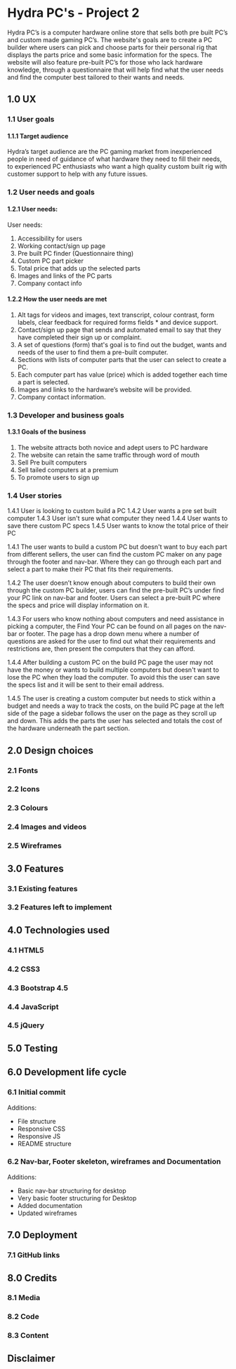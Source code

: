 # Hydra PC's - Project 2

Hydra PC’s is a computer hardware online store that sells both pre built PC’s and custom made gaming PC’s. The website's goals are to create a PC builder where users can pick and choose parts for their personal rig that displays the parts price and some basic information for the specs. The website will also feature pre-built PC’s for those who lack hardware knowledge, through a questionnaire that will help find what the user needs and find the computer best tailored to their wants and needs.

## 1.0 UX

### 1.1 User goals

#### 1.1.1 Target audience

Hydra’s target audience are the PC gaming market from inexperienced people in need of guidance of what hardware they need to fill their needs, to experienced PC enthusiasts who want a high quality custom built rig with customer support to help with any future issues.

### 1.2 User needs and goals

#### 1.2.1 User needs:

User needs:
1. Accessibility for users
2. Working contact/sign up page
3. Pre built PC finder (Questionnaire thing)
4. Custom PC part picker
5. Total price that adds up the selected parts
6. Images and links of the PC parts
7. Company contact info

#### 1.2.2 How the user needs are met

1. Alt tags for videos and images, text transcript, colour contrast, form labels, clear feedback for required forms fields * and device support.
2. Contact/sign up page that sends and automated email to say that they have completed their sign up or complaint.
3. A set of questions (form) that's goal is to find out the budget, wants and needs of the user to find them a pre-built computer.
4. Sections with lists of computer parts that the user can select to create a PC.
5. Each computer part has value (price) which is added together each time a part is selected.
6. Images and links to the hardware’s website will be provided.
7. Company contact information.

### 1.3 Developer and business goals

#### 1.3.1 Goals of the business

1. The website attracts both novice and adept users to PC hardware
2. The website can retain the same traffic through word of mouth
3. Sell Pre built computers
4. Sell tailed computers at a premium
5. To promote users to sign up

### 1.4 User stories

1.4.1 User is looking to custom build a PC
1.4.2 User wants a pre set built computer
1.4.3 User isn't sure what computer they need
1.4.4 User wants to save there custom PC specs
1.4.5 User wants to know the total price of their PC

1.4.1 The user wants to build a custom PC but doesn't want to buy each part from different sellers, the user can find the custom PC maker on any page through the footer and nav-bar. Where they can go through each part and select a part to make their PC that fits their requirements.

1.4.2 The user doesn’t know enough about computers to build their own through the custom PC builder, users can find the pre-built PC’s under find your PC link on nav-bar and footer. Users can select a pre-built PC where the specs and price will display information on it.  

1.4.3 For users who know nothing about computers and need assistance in picking a computer, the Find Your PC can be found on all pages on the nav-bar or footer. The page has a drop down menu where a number of questions are asked for the user to find out what their requirements and restrictions are, then present the computers that they can afford.

1.4.4 After building a custom PC on the build PC page the user may not have the money or wants to build multiple computers but doesn't want to lose the PC when they load the computer. To avoid this the user can save the specs list and it will be sent to their email address.

1.4.5 The user is creating a custom computer but needs to stick within a budget and needs a way to track the costs, on the build PC page at the left side of the page a sidebar follows the user on the page as they scroll up and down. This adds the parts the user has selected and totals the cost of the hardware underneath the part section.

## 2.0 Design choices

### 2.1 Fonts

### 2.2 Icons

### 2.3 Colours

### 2.4 Images and videos

### 2.5 Wireframes

## 3.0 Features

### 3.1 Existing features

### 3.2 Features left to implement

## 4.0 Technologies used

### 4.1 HTML5

### 4.2 CSS3

### 4.3 Bootstrap 4.5

### 4.4 JavaScript

### 4.5 jQuery

## 5.0 Testing

## 6.0 Development life cycle

### 6.1 Initial commit

Additions:

- File structure
- Responsive CSS
- Responsive JS
- README structure

### 6.2 Nav-bar, Footer skeleton, wireframes and Documentation

Additions:

- Basic nav-bar structuring for desktop
- Very basic footer structuring for Desktop
- Added documentation
- Updated wireframes

## 7.0 Deployment

### 7.1 GitHub links

## 8.0 Credits

### 8.1 Media

### 8.2 Code

### 8.3 Content

## Disclaimer

